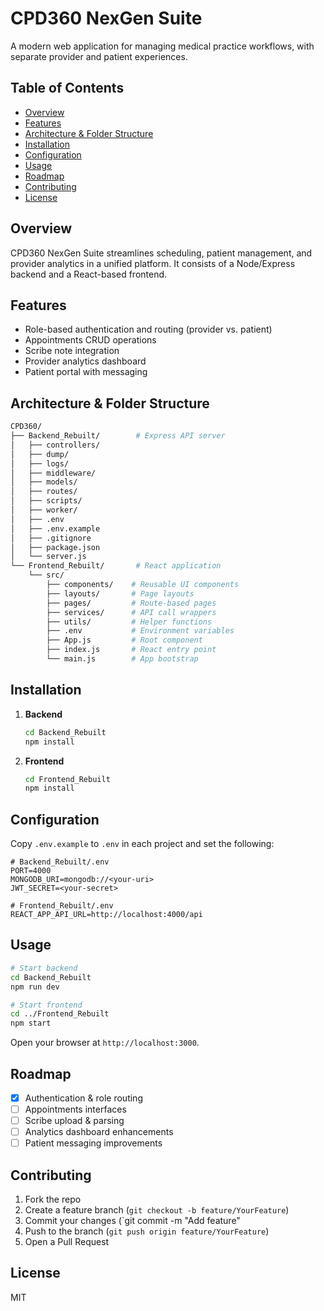 # CPD360 NexGen Suite

A modern web application for managing medical practice workflows, with separate provider and patient experiences.

## Table of Contents

* [Overview](#overview)
* [Features](#features)
* [Architecture & Folder Structure](#architecture--folder-structure)
* [Installation](#installation)
* [Configuration](#configuration)
* [Usage](#usage)
* [Roadmap](#roadmap)
* [Contributing](#contributing)
* [License](#license)

## Overview

CPD360 NexGen Suite streamlines scheduling, patient management, and provider analytics in a unified platform. It consists of a Node/Express backend and a React-based frontend.

## Features

* Role-based authentication and routing (provider vs. patient)
* Appointments CRUD operations
* Scribe note integration
* Provider analytics dashboard
* Patient portal with messaging

## Architecture & Folder Structure

```bash
CPD360/
├── Backend_Rebuilt/        # Express API server
│   ├── controllers/
│   ├── dump/
│   ├── logs/
│   ├── middleware/
│   ├── models/
│   ├── routes/
│   ├── scripts/
│   ├── worker/
│   ├── .env
│   ├── .env.example
│   ├── .gitignore
│   ├── package.json
│   └── server.js
└── Frontend_Rebuilt/       # React application
    └── src/
        ├── components/    # Reusable UI components
        ├── layouts/       # Page layouts
        ├── pages/         # Route-based pages
        ├── services/      # API call wrappers
        ├── utils/         # Helper functions
        ├── .env           # Environment variables
        ├── App.js         # Root component
        ├── index.js       # React entry point
        └── main.js        # App bootstrap
```

## Installation

1. **Backend**

   ```bash
   cd Backend_Rebuilt
   npm install
   ```
2. **Frontend**

   ```bash
   cd Frontend_Rebuilt
   npm install
   ```

## Configuration

Copy `.env.example` to `.env` in each project and set the following:

```
# Backend_Rebuilt/.env
PORT=4000
MONGODB_URI=mongodb://<your-uri>
JWT_SECRET=<your-secret>

# Frontend_Rebuilt/.env
REACT_APP_API_URL=http://localhost:4000/api
```

## Usage

```bash
# Start backend
cd Backend_Rebuilt
npm run dev

# Start frontend
cd ../Frontend_Rebuilt
npm start
```

Open your browser at `http://localhost:3000`.

## Roadmap

* [x] Authentication & role routing
* [ ] Appointments interfaces
* [ ] Scribe upload & parsing
* [ ] Analytics dashboard enhancements
* [ ] Patient messaging improvements

## Contributing

1. Fork the repo
2. Create a feature branch (`git checkout -b feature/YourFeature`)
3. Commit your changes (\`git commit -m "Add feature"
4. Push to the branch (`git push origin feature/YourFeature`)
5. Open a Pull Request

## License

MIT
